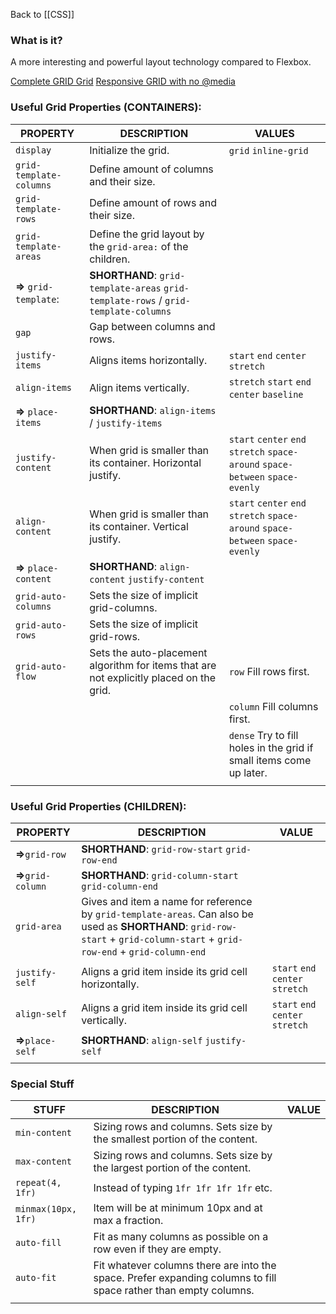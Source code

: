 Back to [[CSS]]
### What is it?
A more interesting and powerful layout technology compared to Flexbox.

[Complete GRID Grid](https://css-tricks.com/snippets/css/complete-guide-grid/)
[Responsive GRID with no @media](https://css-tricks.com/look-ma-no-media-queries-responsive-layouts-using-css-grid/)

### Useful Grid Properties (CONTAINERS):
| PROPERTY                 | DESCRIPTION                                                                             | VALUES                                                                         |
| ------------------------ | --------------------------------------------------------------------------------------- | ------------------------------------------------------------------------------ |
| `display`               | Initialize the grid.                                                                    | `grid` `inline-grid`                                                           |
| `grid-template-columns` | Define amount of columns and their size.                                                |                                                                                |
| `grid-template-rows`    | Define amount of rows and their size.                                                   |                                                                                |
| `grid-template-areas`   | Define the grid layout by the `grid-area:` of the children.                             |                                                                                |
| **=>** `grid-template`:  | **SHORTHAND**: `grid-template-areas` `grid-template-rows` / `grid-template-columns`     |                                                                                |
| `gap`                   | Gap between columns and rows.                                                           |                                                                                |
| `justify-items`          | Aligns items horizontally.                                                              | `start` `end` `center` `stretch`                                               |
| `align-items`            | Align items vertically.                                                                 | `stretch` `start` `end` `center` `baseline`                                    |
| **=>** `place-items`     | **SHORTHAND**: `align-items` / `justify-items`                                          |                                                                                |
| `justify-content`        | When grid is smaller than its container. Horizontal justify.                            | `start` `center` `end` `stretch` `space-around` `space-between` `space-evenly` |
| `align-content`          | When grid is smaller than its container. Vertical justify.                              | `start` `center` `end` `stretch` `space-around` `space-between` `space-evenly` |
| **=>** `place-content`   | **SHORTHAND**: `align-content` `justify-content`                                        |                                                                                |
| `grid-auto-columns`      | Sets the size of implicit grid-columns.                                                 |                                                                                |
| `grid-auto-rows`         | Sets the size of implicit grid-rows.                                                    |                                                                                |
| `grid-auto-flow`         | Sets the auto-placement algorithm for items that are not explicitly placed on the grid. | `row` Fill rows first.                                                         |
|                          |                                                                                         | `column` Fill columns first.                                                   |
|                          |                                                                                         | `dense` Try to fill holes in the grid if small items come up later.            |
|                          |                                                                                         |                                                                                |


### Useful Grid Properties (CHILDREN):
| PROPERTY            | DESCRIPTION                                                                                                                                                                  | VALUE |
| ------------------- | ---------------------------------------------------------------------------------------------------------------------------------------------------------------------------- | ----- |
| **=>**`grid-row`    | **SHORTHAND**: `grid-row-start` `grid-row-end`                                                                                                                               |       |
| **=>**`grid-column` | **SHORTHAND**: `grid-column-start` `grid-column-end`                                                                                                                         |       |
| `grid-area`         | Gives and item a name for reference by `grid-template-areas`. Can also be used as **SHORTHAND**: `grid-row-start` + `grid-column-start` + `grid-row-end` + `grid-column-end` |       |
| `justify-self`      | Aligns a grid item inside its grid cell horizontally.                                                                                                                        | `start` `end` `center` `stretch`      |
| `align-self`        | Aligns a grid item inside its grid cell vertically.                                                                                                                                                                             | `start` `end` `center` `stretch`      |
| **=>**`place-self`        | **SHORTHAND**: `align-self` `justify-self`                                                                                                                                                                             |       |
|                     |                                                                                                                                                                              |       |

### Special Stuff
| STUFF               | DESCRIPTION                                                                                                      | VALUE |
| ------------------- | ---------------------------------------------------------------------------------------------------------------- | ----- |
| `min-content`       | Sizing rows and columns. Sets size by the smallest portion of the content.                                       |       |
| `max-content`       | Sizing rows and columns. Sets size by the largest portion of the content.                                        |       |
| `repeat(4, 1fr)`    | Instead of typing `1fr 1fr 1fr 1fr` etc.                                                                         |       |
| `minmax(10px, 1fr)` | Item will be at minimum 10px and at max a fraction.                                                              |       |
| `auto-fill`         | Fit as many columns as possible on a row even if they are empty.                                                 |       |
| `auto-fit`          | Fit whatever columns there are into the space. Prefer expanding columns to fill space rather than empty columns. |       |
|                     |                                                                                                                  |       |
